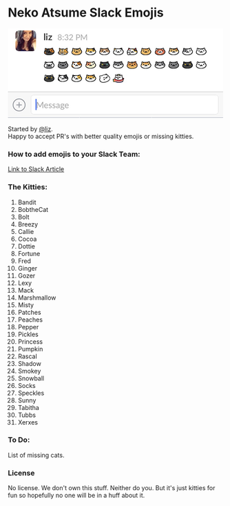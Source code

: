 # Neko Atsume Slack Emojis

![Slack example](https://raw.githubusercontent.com/meteormanaged/neko-atsume-slack-emojis/master/web/chat.png)

Started by [@liz](https://github.com/liz).  
Happy to accept PR's with better quality emojis or missing kitties.  

### How to add emojis to your Slack Team:

[Link to Slack Article](https://get.slack.help/hc/en-us/articles/206870177-Creating-custom-emoji)

### The Kitties:

1. Bandit
2. BobtheCat
2. Bolt
2. Breezy
2. Callie
2. Cocoa
3. Dottie
4. Fortune
5. Fred
6. Ginger
6. Gozer
7. Lexy
8. Mack
9. Marshmallow
10. Misty
10. Patches
11. Peaches
12. Pepper
12. Pickles
13. Princess
13. Pumpkin
14. Rascal
15. Shadow
17. Smokey
15. Snowball
17. Socks
16. Speckles
17. Sunny
18. Tabitha
19. Tubbs
20. Xerxes

### To Do:

List of missing cats.

### License
No license.  We don't own this stuff.  Neither do you.  But it's just kitties for fun so hopefully no one will be in a huff about it.
